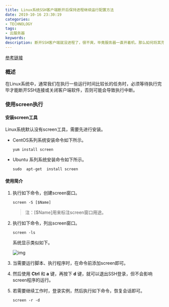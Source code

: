 ```yaml
---
title: Linux系统SSH客户端断开后保持进程继续运行配置方法
date: 2019-10-16 23:30:19
categories:
- TECHNOLOGY
tags:
- 云服务器
keywords:
description: 断开SSH客户端就没进程了，很不爽，毕竟服务器一直开着机，那么如何将其充分利用起来呢
---
```


[参考链接]( https://help.aliyun.com/knowledge_detail/42523.html?spm=5176.2000002.0.0.616d7b0fuIjmqa )

### 概述

 在Linux系统中，通常我们在执行一些运行时间比较长的任务时，必须等待执行完毕才能断开SSH连接或关闭客户端软件，否则可能会导致执行中断。 

### 使用screen执行

#### 安装screen工具

Linux系统默认没有screen工具，需要先进行安装。

- CentOS系列系统安装命令如下所示。

  ```
  yum install screen
  ```

- Ubuntu 系列系统安装命令如下所示。

  ```
  sudo  apt-get  install screen
  ```

 

#### 使用简介

1. 执行如下命令，创建screen窗口。

   ```
   screen -S [$Name]
   ```

   > 注：[$Name]用来标注screen窗口用途。

2. 执行如下命令，列出screen窗口。

   ```
   screen -ls
   ```

   系统显示类似如下。

   ![img](https://onekb.oss-cn-zhangjiakou.aliyuncs.com/1264805/a34dc1bf-9e0a-4b41-a7f1-14d8c29df360.png)

3. 当需要运行脚本、执行程序时，在命令前添加screen即可。

4. 然后使用 **Ctrl** 和 **a** 键，再按下 **d** 键，就可以退出SSH登录，但不会影响screen程序的运行。

5. 若需要继续工作时，登录实例，然后执行如下命令，恢复会话即可。

   ```
   screen -r -d
   ```